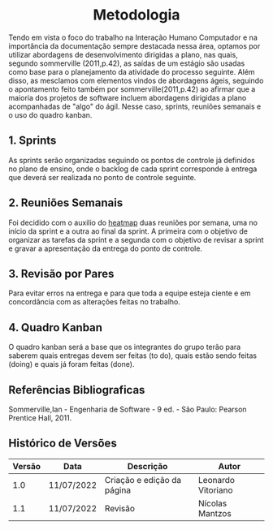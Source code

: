 # <center> Metodologia

Tendo em vista o foco do trabalho na Interação Humano Computador e na importância da documentação sempre destacada nessa área,
optamos por utilizar abordagens de desenvolvimento dirigidas a plano, nas quais,
segundo sommerville (2011,p.42), as saídas de um estágio são
usadas como base para o planejamento da atividade do processo seguinte. Além disso, as mesclamos 
com elementos vindos de abordagens ágeis, seguindo o apontamento feito também por sommerville(2011,p.42) ao afirmar
que a maioria dos projetos de software incluem abordagens dirigidas a plano acompanhadas de "algo" do ágil. Nesse caso,
sprints, reuniões semanais e o uso do quadro kanban.

## 1. Sprints
As sprints serão organizadas seguindo os pontos de controle já definidos no plano
de ensino, onde o backlog de cada sprint corresponde à entrega que
deverá ser realizada no ponto de controle seguinte.

## 2. Reuniões Semanais
Foi decidido com o auxilio do [heatmap](planejamento/heatmap.md) duas reuniões por semana,
uma no início da sprint e a outra ao final da sprint. A primeira com o
objetivo de organizar as tarefas da sprint e a segunda com o objetivo de revisar
a sprint e gravar a apresentação da entrega do ponto de controle.

## 3. Revisão por Pares
Para evitar erros na entrega e para que toda a equipe esteja ciente e em concordância com
as alterações feitas no trabalho.

## 4. Quadro Kanban
O quadro kanban será a base que os integrantes do grupo terão para
saberem quais entregas devem ser feitas (to do), quais estão sendo feitas (doing) e quais já foram feitas (done).

## Referências Bibliograficas
Sommerville,Ian - Engenharia de Software - 9 ed. - São Paulo: Pearson Prentice Hall, 2011.

## Histórico de Versões
| Versão | Data       | Descrição                  | Autor             |
|--------|------------|----------------------------|-------------------|
| 1.0    | 11/07/2022 | Criação e edição da página | Leonardo  Vitoriano |
| 1.1    | 11/07/2022 | Revisão | Nícolas Mantzos |
